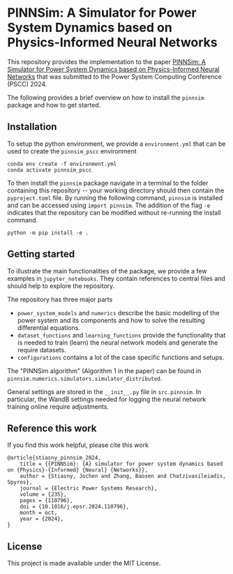 # PINNSim: A Simulator for Power System Dynamics based on Physics-Informed Neural Networks

This repository provides the implementation to the paper [PINNSim: A Simulator for Power System Dynamics based on Physics-Informed Neural Networks](https://arxiv.org/pdf/2303.10256.pdf) that was submitted to the Power System Computing Conference (PSCC) 2024.

The following provides a brief overview on how to install the `pinnsim` package and how to get started.

## Installation

To setup the python environment, we provide a `environment.yml` that can be used to create the `pinnsim_pscc` environment
```
conda env create -f environment.yml
conda activate pinnsim_pscc
```

To then install the `pinnsim` package navigate in a terminal to the folder containing this repository -- your working directory should then contain the `pyproject.toml` file. By running the following command, `pinnsim` is installed and can be accessed using ``import pinnsim``. The addition of the flag ``-e`` indicates that the repository can be modified without re-running the install command.

```
python -m pip install -e .
```

## Getting started

To illustrate the main functionalities of the package, we provide a few examples in `jupyter_notebooks`. They contain references to central files and should help to explore the repository.

The repository has three major parts
- `power_system_models` and `numerics` describe the basic modelling of the power system and its components and how to solve the resulting differential equations.
- `dataset_functions` and `learning_functions` provide the functionality that is needed to train (learn) the neural network models and generate the require datasets.
- `configurations` contains a lot of the case specific functions and setups.

The "PINNSim algorithm" (Algorithm 1 in the paper) can be found in `pinnsim.numerics.simulators.simulator_distributed`.

General settings are stored in the ``__init__.py`` file in ``src.pinnsim``. In particular, the WandB settings needed for logging the neural network training online require adjustments.

## Reference this work 

If you find this work helpful, please cite this work
```
@article{stiasny_pinnsim_2024,
    title = {{PINNSim}: {A} simulator for power system dynamics based on {Physics}-{Informed} {Neural} {Networks}},
    author = {Stiasny, Jochen and Zhang, Baosen and Chatzivasileiadis, Spyros},
    journal = {Electric Power Systems Research},
    volume = {235},
    pages = {110796},
    doi = {10.1016/j.epsr.2024.110796},
    month = oct,
    year = {2024},
}

``` 

## License
This project is made available under the MIT License.
